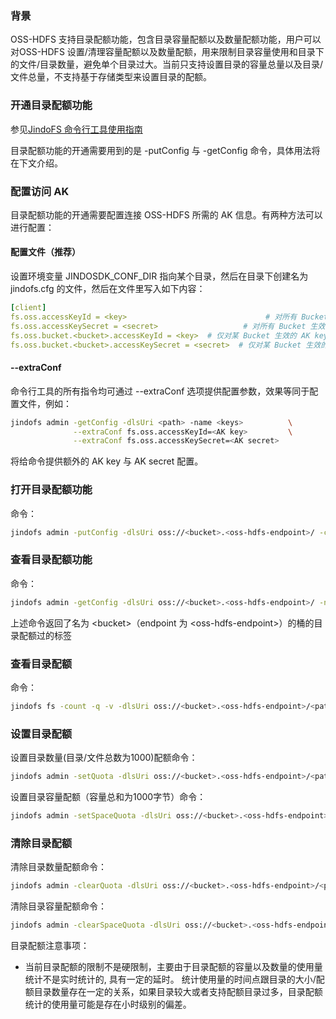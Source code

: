 ### 背景
OSS-HDFS 支持目录配额功能，包含目录容量配额以及数量配额功能，用户可以对OSS-HDFS 设置/清理容量配额以及数量配额，用来限制目录容量使用和目录下的文件/目录数量，避免单个目录过大。当前只支持设置目录的容量总量以及目录/文件总量，不支持基于存储类型来设置目录的配额。
### 开通目录配额功能

参见[JindoFS 命令行工具使用指南](./jindofs_client_tools.md)

目录配额功能的开通需要用到的是 -putConfig 与 -getConfig 命令，具体用法将在下文介绍。
### 配置访问 AK
目录配额功能的开通需要配置连接 OSS-HDFS 所需的 AK 信息。有两种方法可以进行配置：

#### 配置文件（推荐）
设置环境变量 JINDOSDK_CONF_DIR 指向某个目录，然后在目录下创建名为 jindofs.cfg 的文件，然后在文件里写入如下内容：
```yaml
[client]
fs.oss.accessKeyId = <key>                               # 对所有 Bucket 生效的默认 AK key
fs.oss.accessKeySecret = <secret>                   # 对所有 Bucket 生效的默认 AK secret
fs.oss.bucket.<bucket>.accessKeyId = <key>  # 仅对某 Bucket 生效的 AK key，优先级高于默认
fs.oss.bucket.<bucket>.accessKeySecret = <secret>  # 仅对某 Bucket 生效的 AK secret
```
#### --extraConf
命令行工具的所有指令均可通过 --extraConf 选项提供配置参数，效果等同于配置文件，例如：
```bash
jindofs admin -getConfig -dlsUri <path> -name <keys>          \
              --extraConf fs.oss.accessKeyId=<AK key>         \
              --extraConf fs.oss.accessKeySecret=<AK secret>
```
将给命令提供额外的 AK key 与 AK secret 配置。
### 打开目录配额功能
命令：
```bash
jindofs admin -putConfig -dlsUri oss://<bucket>.<oss-hdfs-endpoint>/ -conf namespace.directory.quota.enable=true
```


### 查看目录配额功能
命令：
```bash
jindofs admin -getConfig -dlsUri oss://<bucket>.<oss-hdfs-endpoint>/ -name namespace.directory.quota.enable
```
上述命令返回了名为 \<bucket\>（endpoint 为 \<oss-hdfs-endpoint\>）的桶的目录配额过的标签

### 查看目录配额
命令：
```bash
jindofs fs -count -q -v -dlsUri oss://<bucket>.<oss-hdfs-endpoint>/<path>
```


### 设置目录配额

设置目录数量(目录/文件总数为1000)配额命令：
```bash
jindofs admin -setQuota -dlsUri oss://<bucket>.<oss-hdfs-endpoint>/<path> -q 1000
```

设置目录容量配额（容量总和为1000字节）命令：
```bash
jindofs admin -setSpaceQuota -dlsUri oss://<bucket>.<oss-hdfs-endpoint>/<path> -q 1000
```


### 清除目录配额

清除目录数量配额命令：
```bash
jindofs admin -clearQuota -dlsUri oss://<bucket>.<oss-hdfs-endpoint>/<path>
```

清除目录容量配额命令：
```bash
jindofs admin -clearSpaceQuota -dlsUri oss://<bucket>.<oss-hdfs-endpoint>/<path>
```

目录配额注意事项：

* 当前目录配额的限制不是硬限制，主要由于目录配额的容量以及数量的使用量统计不是实时统计的, 具有一定的延时。 统计使用量的时间点跟目录的大小/配额目录数量存在一定的关系，如果目录较大或者支持配额目录过多，目录配额统计的使用量可能是存在小时级别的偏差。
